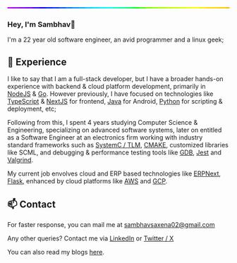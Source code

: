 <img style="width:100%;height:3px;" src="./bar.gif" />

### Hey, I'm Sambhav👋

I'm a 22 year old software engineer, an avid programmer and a linux geek;

## 💎 Experience

I like to say that I am a full-stack developer, but I have a broader hands-on experience with backend & cloud platform development, primarily in [NodeJS](https://nodejs.org/) & [Go](https://go.dev/). However previously, I have focused on technologies like [TypeScript](https://www.typescriptlang.org/) & [NextJS](https://nextjs.org/) for frontend, [Java](https://www.java.com/) for Android, [Python](https://www.python.org/) for scripting & deployment, etc;

Following from this, I spent 4 years studying Computer Science & Engineering, specializing on advanced software systems, later on entitled as a Software Engineer at an electronics firm working with industry standard frameworks such as [SystemC / TLM](https://systemc.org/), [CMAKE](https://cmake.org/), customized libraries like SCML, and debugging & performance testing tools like [GDB](https://sourceware.org/gdb/), [Jest](https://jestjs.io/) and [Valgrind](https://valgrind.org/).

My current job envolves cloud and ERP based technologies like [ERPNext](https://erpnext.com/), [Flask](https://flask.palletsprojects.com/), enhanced by cloud platforms like [AWS](https://aws.amazon.com/) and [GCP](https://console.cloud.google.com/).

## 📫 Contact

For faster response, you can mail me at [sambhavsaxena02@gmail.com](mailto:sambhavsaxena02@gmail.com)

Any other queries? Contact me via [LinkedIn](https://www.linkedin.com/in/sambhavsaxena) or [Twitter / X](https://twitter.com/direct_messages/create/_sambhavsaxena)

You can also read my blogs [here](https://interpreted.vercel.app/).
